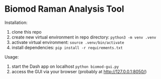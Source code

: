 # Biomod Raman Analysis Tool
Installation:
1. clone this repo
2. create new virtual environment in repo directory: ```python3 -m venv .venv```
3. activate virtual environment: ```source .venv/bin/activate```
4. install dependencies: ```pip install -r requirements.txt```

Usage:
1. start the Dash app on localhost ```python biomod-gui.py```
2. access the GUI via your browser (probably at http://127.0.0.1:8050/)

